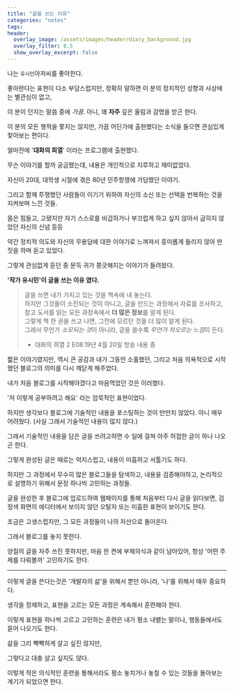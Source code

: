 ```yaml
---
title: "글을 쓰는 이유"
categories: "notes"
tags:
header:
  overlay_image: /assets/images/header/diary_background.jpg
  overlay_filter: 0.5
  show_overlay_excerpt: false
---
```


나는 `유시민`아저씨를 좋아한다.

좋아한다는 표현이 다소 부담스럽지만, 정확히 말하면 이 분의 정치적인 성향과 사상에는 별관심이 없고,

이 분이 던지는 말씀 중에 *가끔*. 아니, 꽤 **자주** 깊은 울림과 감명을 받곤 한다.

이 분의 모든 행적을 쫓지는 않지만, 가끔 어딘가에 출현했다는 소식을 들으면 관심있게 찾아보는 편이다.

얼마전에 '**대화의 희열**' 이라는 프로그램에 출현했다.

무슨 이야기를 할까 궁금했는데, 내용은 개인적으로 지루하고 재미없었다.

자신이 20대, 대학생 시절에 겪은 80년 민주항쟁에 가담했던 이야기.

그리고 함께 투쟁했던 사람들이 이기기 위하여 자신의 소신 또는 선택을 번복하는 것을 지켜보며 느낀 것들.

몸은 힘들고, 고됐지만 자기 스스로를 비겁하거나 부끄럽게 하고 싶지 않아서 굽히지 않았던 자신의 신념 등등

약간 정치적 의도와 자신의 무용담에 대한 이야기로 느껴져서 흥미롭게 들리지 않아 딴짓을 하며 듣고 있었다.

그렇게 관심없게 듣던 중 문득 귀가 쫑긋해지는 이야기가 들려왔다.

**'작가 유시민'이 글을 쓰는 이유 였다.**

> 글을 쓰면 내가 가지고 있는 것을 책속에 내 놓는다. <br/>
> 하지만 그것들이 소진되는 것이 아니고, 글을 만드는 과정에서 자료를 조사하고, 참고 도서를 읽는 모든 과정속에서 **더 많은 정보**를 알게 된다. <br/>
> 그렇게 책 한 권을 쓰고 나면, 그전에 모르던 것을 더 많이 알게 된다. <br/>
> 그래서 무언가 *소모되는 것*이 아니라, 글을 쓸수록 *무언가 차오르는 느낌*이 든다. <br/>
> - 대화의 희열 2 E08.19년 4월 20일 방송 내용 중

짧은 이야기였지만, 역시 큰 공감과 내가 그동안 소홀했던, 그리고 처음 의욕적으로 시작했던 블로그의 의미를 다시 깨닫게 해주었다.

내가 처음 블로그를 시작해야겠다고 마음먹었던 것은 이러했다.

'저 이렇게 공부하려고 해요' 라는 암묵적인 표현이었다.

하지만 생각보다 블로그에 기술적인 내용을 포스팅하는 것이 만만치 않았다. 아니 매우 어려웠다. (사실 그래서 기술적인 내용이 많지 않다.)

그래서 기술적인 내용을 담은 글을 쓰려고하면 수 일에 걸쳐 아주 허접한 글이 하나 나오곤 한다.

그렇게 완성된 글은 때로는 억지스럽고, 내용이 미흡하고 서툴기도 하다.

하지만 그 과정에서 무수히 많은 블로그들을 탐색하고, 내용을 검증해야하고, 논리적으로 설명하기 위해서 문장 하나씩 고민하는 과정들.

글을 완성한 후 블로그에 업로드하여 웹페이지를 통해 처음부터 다시 글을 읽다보면, 검정색 화면의 에디터에서 보이지 않던 오탈자 또는 미흡한 표현이 보이기도 한다.

조금은 고생스럽지만, 그 모든 과정들이 나의 자산으로 돌아온다.

그래서 블로그를 놓지 못한다.

양질의 글을 자주 쓰진 못하지만, 마음 한 켠에 부채의식과 같이 남아있어, 항상 '어떤 주제를 다뤄볼까' 고민하기도 한다.

---

이렇게 글을 쓴다는것은 '개발자의 삶'을 위해서 뿐만 아니라, '나'를 위해서 매우 중요하다.

생각을 정제하고, 표현을 고르는 모든 과정은 계속해서 훈련해야 한다.

이렇게 표현을 하나씩 고르고 고민하는 훈련은 내가 평소 내뱉는 말이나, 행동들에서도 묻어 나오기도 한다.

삶을 그리 빡빡하게 살고 싶진 않지만,

그렇다고 대충 살고 싶지도 않다.

이렇게 작은 의식적인 훈련을 통해서라도 평소 놓치거나 놓칠 수 있는 것들을 돌아보는 계기가 되었으면 한다.
